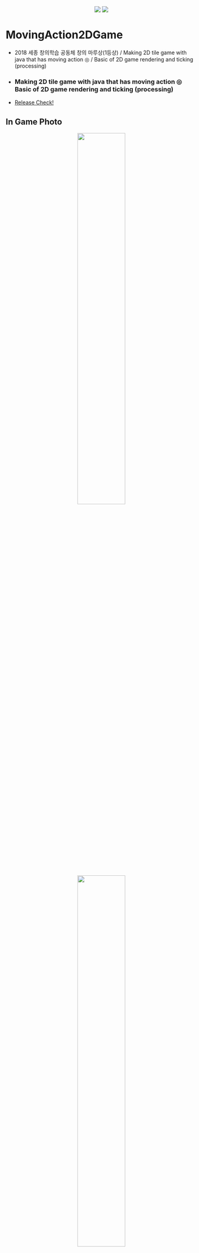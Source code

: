 <div align = "center">
    <img src="https://img.shields.io/badge/license-MIT-green" />
    <img src="https://img.shields.io/badge/Java%20version-%3E%3D%20SE%2011-blue" />
</div>

# MovingAction2DGame

- 2018 세종 창의학습 공동체 창의 마루상(1등상) / Making 2D tile game with java that has moving action ◎ / Basic of 2D game rendering and ticking (processing)
- <h3>Making 2D tile game with java that has moving action ◎</br>
  Basic of 2D game rendering and ticking (processing)</h3>
- [Release Check!](https://github.com/Nuung/MovingAction2DGame/releases)

###

## In Game Photo

<div align = "center">
    <img src="https://github.com/Nuung/MovingAction2DGame/blob/master/res/textures/ingame_img1.png" width="50%" />
    <img src="https://github.com/Nuung/MovingAction2DGame/blob/master/res/textures/ingame_img2.png" width="50%" />
    <img src="https://github.com/Nuung/MovingAction2DGame/blob/master/res/textures/ingame_img3.png" width="50%" />
    <img src="https://github.com/Nuung/MovingAction2DGame/blob/master/res/textures/ingame_img4.png" width="50%" />
    <img src="https://github.com/Nuung/MovingAction2DGame/blob/master/res/textures/ingame_img5.png" width="50%" />
    <img src="https://github.com/Nuung/MovingAction2DGame/blob/master/res/textures/ingame_img6.png" width="50%" />
    <img src="https://github.com/Nuung/MovingAction2DGame/blob/master/res/textures/ingame_img7.png" width="50%" />
    <img src="https://github.com/Nuung/MovingAction2DGame/blob/master/res/textures/ingame_img8.png" width="50%" />
    <img src="https://github.com/Nuung/MovingAction2DGame/blob/master/res/textures/ingame_img9.png" width="50%" />
    <img src="https://github.com/Nuung/MovingAction2DGame/blob/master/res/textures/ingame_img10.png" width="50%" />
</div>


## Getting Started
```bash
git clone https://github.com/Nuung/MovingAction2DGame.git

IDE에서 import -> Launcher.java -> Run Java Application
```
- Java Build Path 만 아래와 같이 mysql 추가 해주면 스코어 까지 정상 작동 가능합니다.
- <img src="https://github.com/Nuung/MovingAction2DGame/blob/master/res/textures/readme_img2.png" />
- 추가 안해도 실행은 되지만 스코어는 이용할 수 없습니다. 기본적으로 localhost를 사용합니다. 그렇기 때문에 가볍게 Database와 table만 아래와 같이 만들어 줍니다.
  ~~~~sql
  CREATE DATABASE javadb;
  DROP TABLE IF EXISTS gamescore;
  use javadb;
  CREATE TABLE gamescore (
    id  	   	 INTEGER NOT NULL PRIMARY KEY, 
    name 		 VARCHAR(20),
    score  	 INTEGER NOT NULL
  );
  select * from gamescore;
  insert into gamescore value (1, "HyeonWoo", 1300);
  ~~~~
- 세부 사항은 package database -> DBConfigue.java 에서 확인 가능합니다!

### Control

```
Move : ←↑↓→ or WASD
PAUSE : P
ATTACK : K
SHOP : SPACE BAR
```


## 프로젝트 설명 및 세부 정보


### PROLOG
- 추억의 [곰플레이어 닷지 게임](https://prolite.tistory.com/1388)을 조금 다른 방식으로, java만 사용해서 구현해 보고 싶었습니다. 
- Thread를 통한 FPS ~ 랜더링, 추상클래스와 인터페이스, Swing 컴포넌트들의 조합과 그 조합에 event를 추가하면서 클래스 구조를 설계하는 것이 핵심이고 학습의 메인입니다. 


### UML
- 우선 가장 상위, static main method는 아래 이미지와 같이 위치 합니다.
- <img src="https://github.com/Nuung/MovingAction2DGame/blob/master/res/textures/readme_img1.png" width="40%" />
- 전체 UML은 아래 이미지와 같습니다! 처음 보면 굉장히 복잡해 보이지만 단순합니다.
- <img src="https://github.com/Nuung/MovingAction2DGame/blob/master/DodgeTheDot_UML/DodgeTheDot_UML.png" />
- 핵심 적인 부분을 몇가지 짚어보면,
  - 싱글톤 처럼 Handler Class의 Object, **Vector<GameObject>** 에 다른 class object들이 add 된다! 그러면서 개별 object target대상으로 tick() method가 일어난다.
  - 그 Entity들은 모두 GameObject Type 이다! GameObject Class는 **abstract class** 다! 
  - Game Class에서는 Display를 핵심적으로 object를 다루고 **STATE**를 통해서 GameObject를 어떻게 할지 결정이 된다! 즉, Display state를 가지고 보여주는 랜더링만 바뀌는 것이다. 


### More Information
<details>
    <summary>창의학습공동체 프로그램 참여 결과물</summary>
    
- JAVA를 공부하는 소모임을 직접 만들어서 Doge the Dot이라는 이름으로 캐릭터를 조작해 사방에서 날라오는 여러 장애물을 피하는 게임을 만들었습니다. 
- Canvas와 JFrame 을 이용해 렌더링했고, 렌더링을 묶어주는 최상위 클래스에서 Runnable 인터페이스 상속으로 스레드를 만들어서 초당 60프레임으로 게임을 구현했습니다. 
- 기본적인 클래스의 구조는 검색을 통한 클론코딩으로 시작하고 조원들끼리 모여 여러 아이디어를 추가했습니다. 렌더링이 필요한 object들을 위해 추상클래스로 GameObject 클래스를 만들어서 상속받은 뒤 구현했습니다. 
- object 특성마다 **다른 추가 구현**이 필요했기 때문에 인터페이스가 아닌 **추상클래스** 로 하였으며, 적군 object의 경우 **무조건 구현**해야 하는 ‘플레이어 쪽으로 움직이기’, ‘충돌 상자’ 등을 위해 EnemyGroup 이라는 **인터페이스**를 통하여 상속받게 했습니다. 여기서 추상 클래스와 인터페이스의 차이점과 존재 이유를 알 수 있었습니다. 
- Canvas위에 플레이어 조작에 따라 달라지는 움직임을 렌더링하기 위한 이벤트 추가, 그리고 특정 메뉴 클릭할 때 새롭게 그려지고 다른 화면을 렌더링해야 할 때, 렌더링을 묶어주는 최상위 클래스에서 state를 나누어서 다른 화면을 지금 프레임에 다시 그리는 방법을 이용했습니다. 그리고 렌더링이 필요한 모든 object를 핸들러라는 클래스를 만들어서 리스트 자료구조에 모아두고 state에 따라 다르게 다시 그렸습니다. 핸들러 클래스는 public이지만 포함하는 object들은 private이라서 접근 제어로 볼 수 있는 보안의 기초를 알 수 있었습니다. 또, 이 과정들 속에서 클래스라는 틀을 만들고 객체를 찍어내고 관리하면서 객체지향이 무엇인지 알 수 있었습니다.
- 이렇게 조원들과 함께 열심히 노력한 만큼, 마지막 성과 보고회에서 성장한 모습을 많이 보일 수 있어서 대상이라는 좋은 성과를 이룰 수 있었습니다. 
    
</details> 

